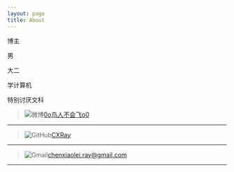 ```yaml
---
layout: page
title: About
---
```

博主

男

大二

学计算机

特别讨厌文科


>![微博](http://cxray.github.io/public/images/weibo.png)[0o鸟人不会飞o0](http://weibo.com/p/1005051795459455)
***

>![GitHub](http://cxray.github.io/public/images/github.png)[CXRay](https://github.com/CXRay)
***

>![Gmail](http://cxray.github.io/public/images/gmail.png)[chenxiaolei.ray@gmail.com](mailto:chenxiaolei.ray@gmail.com)
***
